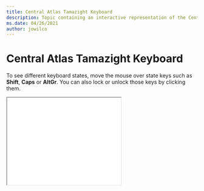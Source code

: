 ```yaml
--- 
title: Central Atlas Tamazight Keyboard 
description: Topic containing an interactive representation of the Central Atlas Tamazight Keyboard 
ms.date: 04/26/2021 
author: jowilco 
--- 
```

 
# Central Atlas Tamazight Keyboard 
 
To see different keyboard states, move the mouse over state keys such as **Shift**, **Caps** or **AltGr**. You can also lock or unlock those keys by clicking them. 
 
<iframe src="kbdtzm.html" height="230"></iframe> 
